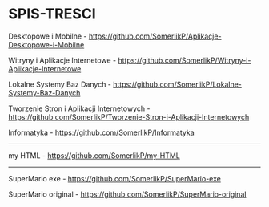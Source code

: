 # SPIS-TRESCI

Desktopowe i Mobilne - https://github.com/SomerlikP/Aplikacje-Desktopowe-i-Mobilne

Witryny i Aplikacje Internetowe - https://github.com/SomerlikP/Witryny-i-Aplikacje-Internetowe

Lokalne Systemy Baz Danych - https://github.com/SomerlikP/Lokalne-Systemy-Baz-Danych

Tworzenie Stron i Aplikacji Internetowych - https://github.com/SomerlikP/Tworzenie-Stron-i-Aplikacji-Internetowych

Informatyka - https://github.com/SomerlikP/Informatyka

-------------------------------------------------------------------------------------------------------------------------------------------------------------------------

my HTML - https://github.com/SomerlikP/my-HTML

-------------------------------------------------------------------------------------------------------------------------------------------------------------------------

SuperMario exe - https://github.com/SomerlikP/SuperMario-exe

SuperMario original - https://github.com/SomerlikP/SuperMario-original
